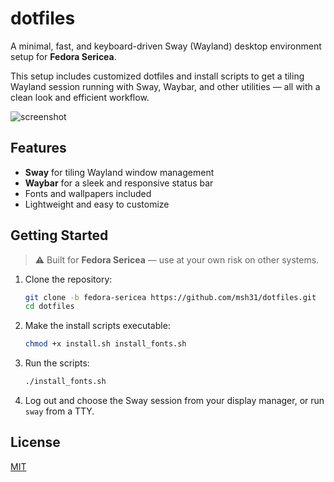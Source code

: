# dotfiles

A minimal, fast, and keyboard-driven Sway (Wayland) desktop environment setup for **Fedora Sericea**.

This setup includes customized dotfiles and install scripts to get a tiling Wayland session running with Sway, Waybar, and other utilities — all with a clean look and efficient workflow.

![screenshot](https://i.imgur.com/53IeaqQ.png)

## Features

- **Sway** for tiling Wayland window management
- **Waybar** for a sleek and responsive status bar
- Fonts and wallpapers included
- Lightweight and easy to customize

## Getting Started

> ⚠️ Built for **Fedora Sericea** — use at your own risk on other systems.

1. Clone the repository:
   ```bash
   git clone -b fedora-sericea https://github.com/msh31/dotfiles.git
   cd dotfiles
   ```

2. Make the install scripts executable:
   ```bash
   chmod +x install.sh install_fonts.sh
   ```

3. Run the scripts:
   ```bash
   ./install_fonts.sh
   ```

4. Log out and choose the Sway session from your display manager, or run `sway` from a TTY.

## License

[MIT](./LICENSE)

